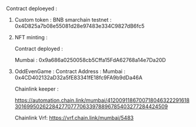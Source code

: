 Contract deploeyed :

1. Custom token :
   BNB smarchain testnet : 0x4D825a7b08e55081d28e97483e334C9827dB6fc5

2. NFT minting :

   Contract deployed :

   Mumbai :
   0x9a686a0250058cb5Cffa15FdA62768a14e7Da20D

3. OddEvenGame :
   Contract Address :
   Mumbai : 0x4CD402132aD32a5fE83341fE18fc9FA9b9dDa46A

   Chainlink keeper :

   https://automation.chain.link/mumbai/41200911867007180463222916183016995026228427707770633978896785403277284424509

   Chainlink Vrf:
   https://vrf.chain.link/mumbai/5483
